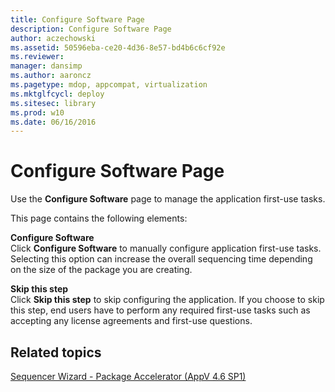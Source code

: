 ```yaml
---
title: Configure Software Page
description: Configure Software Page
author: aczechowski
ms.assetid: 50596eba-ce20-4d36-8e57-bd4b6c6cf92e
ms.reviewer: 
manager: dansimp
ms.author: aaroncz
ms.pagetype: mdop, appcompat, virtualization
ms.mktglfcycl: deploy
ms.sitesec: library
ms.prod: w10
ms.date: 06/16/2016
---
```



# Configure Software Page


Use the **Configure Software** page to manage the application first-use tasks.

This page contains the following elements:

<a href="" id="configure-software"></a>**Configure Software**  
Click **Configure Software** to manually configure application first-use tasks. Selecting this option can increase the overall sequencing time depending on the size of the package you are creating.

<a href="" id="skip-this-step"></a>**Skip this step**  
Click **Skip this step** to skip configuring the application. If you choose to skip this step, end users have to perform any required first-use tasks such as accepting any license agreements and first-use questions.

## Related topics


[Sequencer Wizard - Package Accelerator (AppV 4.6 SP1)](sequencer-wizard---package-accelerator--appv-46-sp1-.md)

 

 





